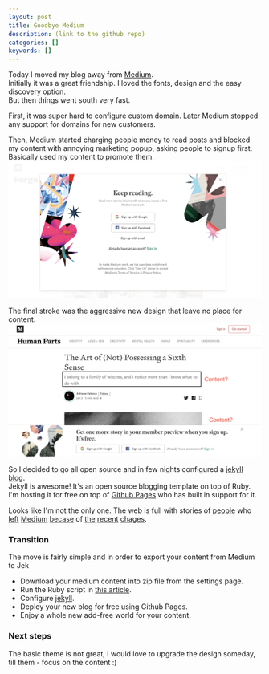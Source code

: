 ```yaml
---
layout: post
title: Goodbye Medium
description: (link to the github repo)
categories: []
keywords: []
---
```


Today I moved my blog away from [Medium](http://medium.com).  
Initially it was a great friendship. I loved the fonts, design and the easy discovery option.  
But then things went south very fast.  

First, it was super hard to configure custom domain. Later Medium stopped any support for domains for new customers.  

Then, Medium started charging people money to read posts and blocked my content with annoying marketing popup, asking people to signup first. Basically used my content to promote them.  
![medium paywall](/assets/medium1.png)

The final stroke was the aggressive new design that leave no place for content.  
![medium page](/assets/medium2.png)  

So I decided to go all open source and in few nights configured a [jekyll blog](https://jekyllrb.com/).  
Jekyll is awesome! It's an open source blogging template on top of Ruby.  
I'm hosting it for free on top of [Github Pages](https://github.com/pages-themes) who has built in support for it.  

Looks like I'm not the only one. The web is full with stories of [people](https://wptavern.com/freecodecamp-moves-off-of-medium-after-being-pressured-to-put-articles-behind-paywalls) who [left](https://news.ycombinator.com/item?id=20745313) [Medium](https://medium.com/@dan_abramov/why-my-new-blog-isnt-on-medium-3b280282fbae) [becase](https://sylviesoul.com/reasons-you-should-leave-medium-now) of [the](https://arslan.io/2017/07/30/why-i-left-medium-and-moved-back-to-my-own-domain/) [recent](https://hackernoon.com/why-i-quit-my-medium-membership-909909657ba) [chages](https://praxis.fortelabs.co/why-im-leaving-medium/).

### Transition
The move is fairly simple and in order to export your content from Medium to Jek
- Download your medium content into zip file from the settings page. 
- Run the Ruby script in [this article](https://medium.com/@jameshamann/displaying-medium-posts-on-your-jekyll-website-7eef230309e4).
- Configure [jekyll](https://jekyllrb.com/).
- Deploy your new blog for free using Github Pages.
- Enjoy a whole new add-free world for your content.

### Next steps
The basic theme is not great, I would love to upgrade the design someday, till them - focus on the content :)

